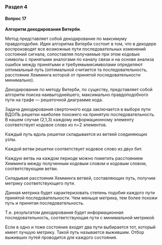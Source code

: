### Раздел 4

#### Вопрос 17

**Алгоритм декодирования Витерби**.

Метод представляет собой декодирование по максимуму правдоподобия. Идея алгоритма Витерби состоит в том, что в декодере воспроизводят все возможные пути последовательных изменений состояний сигнала, сопоставляя получаемые при этом кодовые символы с принятыми аналогами по каналу связи и на основе анализа ошибок между принятыми и требуемымисимволами определяют оптимальный путь (оптимальной считается та последовательность, расстояние Хемминга которой от принятой последовательности минимально).

Декодирование по методу Витерби, по существу, представляет собой алгоритм поиска наивыгоднейшего, максимально правдоподобного пути на графе — решеточной диаграмме кода.

Задача декодирования сверточного кода заключается в выборе пути ВДОЛЬ решетки наиболее похожего на принятую последовательность. В нашем случае (2,1,3) каждому информационному элементу соответствует кодовое слово из n=2 элементов.

Каждый путь вдоль решетки складывается из ветвей соединяющих узлы.

Каждой ветви решетки соответствует кодовое слово из двух бит. 

Каждую ветвь на каждом периоде можно пометить расстоянием Хемминга между полученным кодовым словом и кодовым словом, соответствующим ветви. 

Складывая расстояния Хемминга ветвей, составляющих путь, получим метрику соответствующего пути.

Данная метрика будет характеризовать степень подобия каждого пути принятой последовательности. Чем меньше метрика, тем более похожи путь и принятая последовательность.

Т.е. результатом декодирования будет информационная последовательность, соответствующая пути с минимальной метрикой.

Если в одно и тоже состояние входят два пути выбирается тот, который имеет лучшую метрику. Такой путь называется выжившим. Отбор выживших путей проводится для каждого состояния.